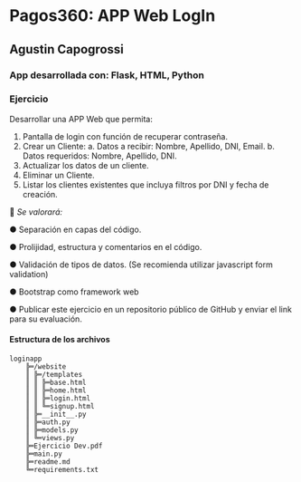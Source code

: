 # Pagos360: APP Web LogIn

## Agustin Capogrossi

### App desarrollada con: Flask, HTML, Python

### Ejercicio

Desarrollar una APP Web que permita:

1. Pantalla de login con función de recuperar contraseña.
2. Crear un Cliente:
   a. Datos a recibir: Nombre, Apellido, DNI, Email.
   b. Datos requeridos: Nombre, Apellido, DNI.
3. Actualizar los datos de un cliente.
4. Eliminar un Cliente.
5. Listar los clientes existentes que incluya filtros por DNI y fecha de
   creación.

💪 _Se valorará:_

● Separación en capas del código.

● Prolijidad, estructura y comentarios en el código.

● Validación de tipos de datos. (Se recomienda utilizar javascript form
validation)

● Bootstrap como framework web

● Publicar este ejercicio en un repositorio público de GitHub y enviar el link
para su evaluación.

#### Estructura de los archivos

```
loginapp
    ╠═/website
    ║ ╠═/templates
    ║ ║ ╠═base.html
    ║ ║ ╠═home.html
    ║ ║ ╠═login.html
    ║ ║ ╚═signup.html
    ║ ╠═__init__.py
    ║ ╠═auth.py
    ║ ╠═models.py
    ║ ╚═views.py
    ╠═Ejercicio Dev.pdf
    ╠═main.py
    ╠═readme.md
    ╚═requirements.txt
```
